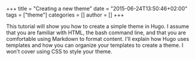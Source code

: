 +++
title = "Creating a new theme"
date = "2015-06-24T13:50:46+02:00"
tags = ["theme"]
categories = []
author = []
+++

This tutorial will show you how to create a simple theme in Hugo. I assume that you are familiar with HTML, the bash command line, and that you are comfortable using Markdown to format content. I'll explain how Hugo uses templates and how you can organize your templates to create a theme. I won't cover using CSS to style your theme.
